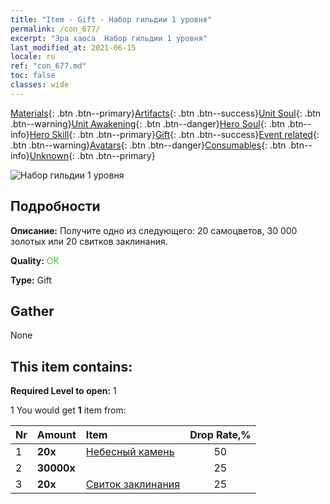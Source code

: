 ```yaml
---
title: "Item - Gift - Набор гильдии 1 уровня"
permalink: /con_677/
excerpt: "Эра хаоса  Набор гильдии 1 уровня"
last_modified_at: 2021-06-15
locale: ru
ref: "con_677.md"
toc: false
classes: wide
---
```

 [Materials](/ItemsRU/){: .btn .btn--primary}[Artifacts](/ItemsRU/Artifacts/){: .btn .btn--success}[Unit Soul](/ItemsRU/UnitSoul/){: .btn .btn--warning}[Unit Awakening](/ItemsRU/UnitAwakening/){: .btn .btn--danger}[Hero Soul](/ItemsRU/HeroSoul/){: .btn .btn--info}[Hero Skill](/ItemsRU/HeroSkill/){: .btn .btn--primary}[Gift](/ItemsRU/Gift/){: .btn .btn--success}[Event related](/ItemsRU/Events/){: .btn .btn--warning}[Avatars](/ItemsRU/Avatars/){: .btn .btn--danger}[Consumables](/ItemsRU/Consumables/){: .btn .btn--info}[Unknown](/ItemsRU/Unknown/){: .btn .btn--primary}

 ![Набор гильдии 1 уровня](/images/t/i_50002.png)

## Подробности
 **Описание:** Получите одно из следующего: 20 самоцветов, 30 000 золотых или 20 свитков заклинания.

 **Quality:** <span style="color: #32CD32">OK</span>

 **Type:** Gift

## Gather

  None

## This item contains:

 **Required Level to open:** 1

 1 You would get **1** item  from:

  | Nr | Amount |     Item    | Drop Rate,% |
  |:---|:-------|:------------|:---------:|
  | 1 |  **20x** | [Небесный камень](/ItemsRU/art_188/) | 50 | 
  | 2 |  **30000x** | <i class="fas fa-coins"/> | 25 | 
  | 3 |  **20x** | [Свиток заклинания](/ItemsRU/con_694/) | 25 | 
